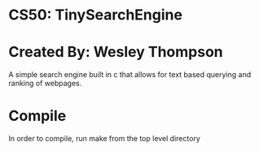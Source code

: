 # CS50: TinySearchEngine
# Created By: Wesley Thompson
A simple search engine built in c that allows for text based querying and ranking of webpages. 
# Compile
In order to compile, run make from the top level directory
